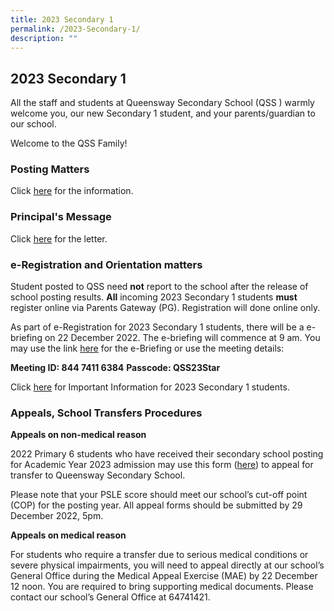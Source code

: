 ```yaml
---
title: 2023 Secondary 1
permalink: /2023-Secondary-1/
description: ""
---
```



## **2023 Secondary 1**
All the staff and students at Queensway Secondary School (QSS ) warmly welcome you, our new Secondary 1 student, and your parents/guardian to our school.

Welcome to the QSS Family!   

### **Posting Matters**

Click [here](https://drive.google.com/file/d/12hHYAbJ0LY_HBTDgoBaIJEx504hYt-qD/view?usp=share_link) for the information.  

### **Principal's Message**

Click [here](https://drive.google.com/file/d/1lQmWWV0oHg6dKUEBpXTSPZnbyaORd302/view?usp=share_link) for the letter.  

### **e-Registration and Orientation matters**
Student posted to QSS need **not** report to the school after the release of school posting results. **All** incoming 2023 Secondary 1 students **must** register online via Parents Gateway (PG). Registration will done online only.

As part of e-Registration for 2023 Secondary 1 students, there will be a e-briefing on 22 December 2022. The e-briefing will commence at 9 am. You may use the link [here](https://moe-singapore.zoom.us/j/84474116384) for the e-Briefing or use the meeting details:

**Meeting ID: 844 7411 6384**
**Passcode: QSS23Star**
        
Click [here](https://drive.google.com/file/d/1ZmBA7XrM3va2BvI91UuJ9MA3WvYoP6hU/view?usp=share_link) for Important Information for 2023 Secondary 1 students.

### **Appeals, School Transfers Procedures**

**Appeals on non-medical reason**

2022 Primary 6 students who have received their secondary school posting for Academic Year 2023 admission may use this form ([here](https://form.gov.sg/639b2eed97c81d0012c29e6b)) to appeal for transfer to Queensway Secondary School.

Please note that your PSLE score should meet our school’s cut-off point (COP) for the posting year. All appeal forms should be submitted by 29 December 2022, 5pm.
         
**Appeals on medical reason**
       
For students who require a transfer due to serious medical conditions or severe physical impairments, you will need to appeal directly at our school’s General Office during the Medical Appeal Exercise (MAE) by 22 December 12 noon. You are required to bring supporting medical documents. Please contact our school’s General Office at 64741421.